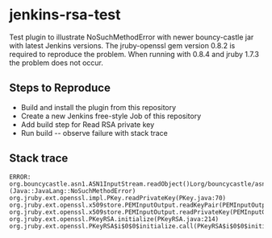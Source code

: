 jenkins-rsa-test
================
Test plugin to illustrate NoSuchMethodError with newer bouncy-castle jar with latest Jenkins versions.  The jruby-openssl gem version 0.8.2 is required to reproduce the problem.  When running with 0.8.4 and jruby 1.7.3 the problem does not occur.

Steps to Reproduce
----------------
* Build and install the plugin from this repository
* Create a new Jenkins free-style Job of this repository
* Add build step for Read RSA private key
* Run build -- observe failure with stack trace

Stack trace
----------------
    ERROR: org.bouncycastle.asn1.ASN1InputStream.readObject()Lorg/bouncycastle/asn1/DERObject; (Java::JavaLang::NoSuchMethodError)
    org.jruby.ext.openssl.impl.PKey.readPrivateKey(PKey.java:70)
    org.jruby.ext.openssl.x509store.PEMInputOutput.readKeyPair(PEMInputOutput.java:1042)
    org.jruby.ext.openssl.x509store.PEMInputOutput.readPrivateKey(PEMInputOutput.java:285)
    org.jruby.ext.openssl.PKeyRSA.initialize(PKeyRSA.java:214)
    org.jruby.ext.openssl.PKeyRSA$i$0$0$initialize.call(PKeyRSA$i$0$0$initialize.gen:65535)


